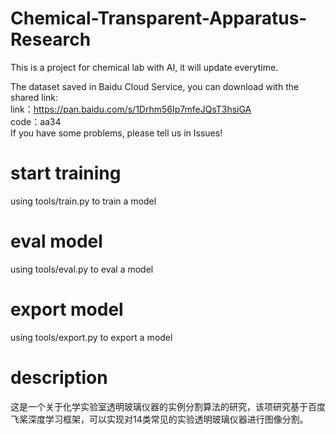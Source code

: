 # Chemical-Transparent-Apparatus-Research
This is a project for chemical lab with AI, it will update everytime.

The dataset saved in Baidu Cloud Service, you can download with the shared link:  
link：https://pan.baidu.com/s/1Drhm56Ip7mfeJQsT3hsiGA  
code：aa34  
If you have some problems, please tell us in Issues!
# start training
using tools/train.py to train a model

# eval model
using tools/eval.py to eval a model

# export model
using tools/export.py to export a model

# description
这是一个关于化学实验室透明玻璃仪器的实例分割算法的研究，该项研究基于百度飞桨深度学习框架，可以实现对14类常见的实验透明玻璃仪器进行图像分割。
